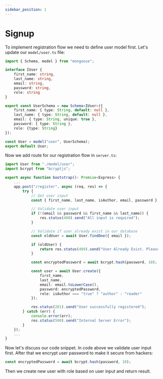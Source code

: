 ```yaml
---
sidebar_position: 1
---
```


# Signup
To implement registration flow we need to define user model first. Let's update our `model/user.ts` file:

```ts
import { Schema, model } from "mongoose";

interface IUser {
    first_name: string,
    last_name: string,
    email: string,
    password: string,
    role: string
}

export const UserSchema = new Schema<IUser>({
    first_name: { type: String, default: null },
    last_name: { type: String, default: null },
    email: { type: String, unique: true },
    password: { type: String },
    role: {type: String}
});

const User = model("user", UserSchema);
export default User;
```

Now we add route for our registration flow in `server.ts`:
```ts
import User from "./model/user";
import bcrypt from "bcryptjs";

export async function bootstrap(): Promise<Express> {
    ...
    app.post("/register", async (req, res) => {
        try {
            // Get user input
            const { first_name, last_name, isAuthor, email, password } = req.body;

            // Validate user input
            if (!(email && password && first_name && last_name)) {
                res.status(400).send("All input is required");
            }

            // Validate if user already exist in our database
            const oldUser = await User.findOne({ email });

            if (oldUser) {
                return res.status(409).send("User Already Exist. Please Login");
            }

            const encryptedPassword = await bcrypt.hash(password, 10);

            const user = await User.create({
                first_name,
                last_name,
                email: email.toLowerCase(),
                password: encryptedPassword,
                role: isAuthor === "true" ? "author" : "reader"
            });

            res.status(201).send("User successfully registered");
        } catch (err) {
            console.error(err);
            res.status(500).send("Internal Server Error");
        }
    });
    ...
}
```

Now let's discuss our code snippet. In code above we validate user input first. After that we encrypt user password to make it secure from hackers:

```ts
const encryptedPassword = await bcrypt.hash(password, 10);
```

Then we create new user with role based on user input and return result.
